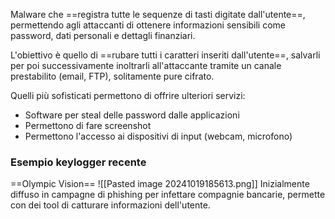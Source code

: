 Malware che ==registra tutte le sequenze di tasti digitate dall'utente==, permettendo agli attaccanti di ottenere informazioni sensibili come password, dati personali e dettagli finanziari.

L'obiettivo è quello di ==rubare tutti i caratteri inseriti dall'utente==, salvarli per poi successivamente inoltrarli all'attaccante tramite un canale prestabilito (email, FTP), solitamente pure cifrato.

Quelli più sofisticati permettono di offrire ulteriori servizi:
- Software per steal delle password dalle applicazioni
- Permettono di fare screenshot
- Permettono l'accesso ai dispositivi di input (webcam, microfono)

### Esempio keylogger recente
==Olympic Vision==
![[Pasted image 20241019185613.png]]
Inizialmente diffuso in campagne di phishing per infettare compagnie bancarie, permette con dei tool di catturare informazioni dell'utente.